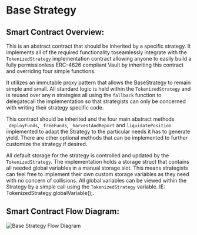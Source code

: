 # Base Strategy

## Smart Contract Overview:

This is an abstract contract that should be inherited by a specific strategy. It implements all of the required functionality toseamlessly integrate with the `TokenizedStrategy` implementation contract allowing anyone to easily build a fully permissionless ERC-4626 compliant Vault by inheriting this contract and overriding four simple functions.

It utilizes an immutable proxy pattern that allows the BaseStrategy to remain simple and small. All standard logic is held within the
`TokenizedStrategy` and is reused over any n strategies all using the `fallback` function to delegatecall the implementation so that strategists can only be concerned with writing their strategy specific code.

This contract should be inherited and the four main abstract methods `_deployFunds`, `_freeFunds`, `_harvestAndReport` and `liquidatePosition` implemented to adapt the Strategy to the particular needs it has to generate yield. There are
other optional methods that can be implemented to further customize
the strategy if desired.

All default storage for the strategy is controlled and updated by the
`TokenizedStrategy`. The implementation holds a storage struct that
contains all needed global variables in a manual storage slot. This
means strategists can feel free to implement their own custom storage
variables as they need with no concern of collisions. All global variables
can be viewed within the Strategy by a simple call using the
`TokenizedStrategy` variable. IE: TokenizedStrategy.globalVariable();.

## Smart Contract Flow Diagram:

![Base Strategy Flow Diagram](../../assets/base-strategy-flow.svg)
